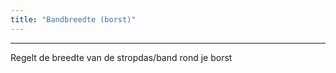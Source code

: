 ```yaml
---
title: "Bandbreedte (borst)"
---
```


***

Regelt de breedte van de stropdas/band rond je borst




